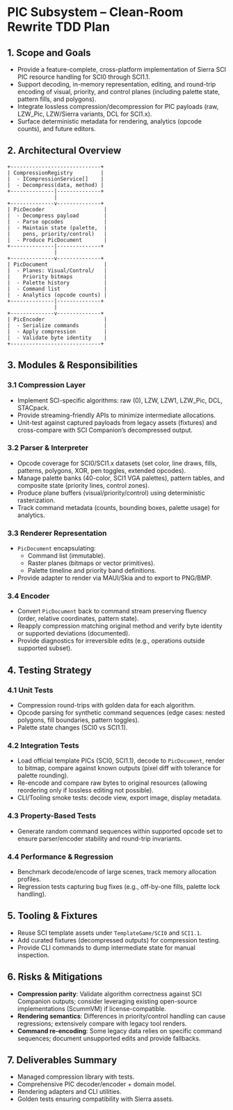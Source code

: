 # PIC Subsystem – Clean-Room Rewrite TDD Plan

## 1. Scope and Goals
- Provide a feature-complete, cross-platform implementation of Sierra SCI PIC resource handling for SCI0 through SCI1.1.
- Support decoding, in-memory representation, editing, and round-trip encoding of visual, priority, and control planes (including palette state, pattern fills, and polygons).
- Integrate lossless compression/decompression for PIC payloads (raw, LZW_Pic, LZW/Sierra variants, DCL for SCI1.x).
- Surface deterministic metadata for rendering, analytics (opcode counts), and future editors.

## 2. Architectural Overview
```
+-----------------------------+
| CompressionRegistry         |
|  - ICompressionService[]    |
|  - Decompress(data, method) |
+--------------|--------------+
               |
+--------------v--------------+
| PicDecoder                   |
|  - Decompress payload        |
|  - Parse opcodes             |
|  - Maintain state (palette,  |
|    pens, priority/control)   |
|  - Produce PicDocument       |
+--------------|--------------+
               |
+--------------v--------------+
| PicDocument                  |
|  - Planes: Visual/Control/   |
|    Priority bitmaps          |
|  - Palette history           |
|  - Command list              |
|  - Analytics (opcode counts) |
+--------------|--------------+
               |
+--------------v--------------+
| PicEncoder                   |
|  - Serialize commands        |
|  - Apply compression         |
|  - Validate byte identity    |
+-----------------------------+
```

## 3. Modules & Responsibilities
### 3.1 Compression Layer
- Implement SCI-specific algorithms: raw (0), LZW, LZW1, LZW_Pic, DCL, STACpack.
- Provide streaming-friendly APIs to minimize intermediate allocations.
- Unit-test against captured payloads from legacy assets (fixtures) and cross-compare with SCI Companion’s decompressed output.

### 3.2 Parser & Interpreter
- Opcode coverage for SCI0/SCI1.x datasets (set color, line draws, fills, patterns, polygons, XOR, pen toggles, extended opcodes).
- Manage palette banks (40-color, SCI1 VGA palettes), pattern tables, and composite state (priority lines, control zones).
- Produce plane buffers (visual/priority/control) using deterministic rasterization.
- Track command metadata (counts, bounding boxes, palette usage) for analytics.

### 3.3 Renderer Representation
- `PicDocument` encapsulating:
  - Command list (immutable).
  - Raster planes (bitmaps or vector primitives).
  - Palette timeline and priority band definitions.
- Provide adapter to render via MAUI/Skia and to export to PNG/BMP.

### 3.4 Encoder
- Convert `PicDocument` back to command stream preserving fluency (order, relative coordinates, pattern state).
- Reapply compression matching original method and verify byte identity or supported deviations (documented).
- Provide diagnostics for irreversible edits (e.g., operations outside supported subset).

## 4. Testing Strategy
### 4.1 Unit Tests
- Compression round-trips with golden data for each algorithm.
- Opcode parsing for synthetic command sequences (edge cases: nested polygons, fill boundaries, pattern toggles).
- Palette state changes (SCI0 vs SCI1.1).

### 4.2 Integration Tests
- Load official template PICs (SCI0, SCI1.1), decode to `PicDocument`, render to bitmap, compare against known outputs (pixel diff with tolerance for palette rounding).
- Re-encode and compare raw bytes to original resources (allowing reordering only if lossless editing not possible).
- CLI/Tooling smoke tests: decode view, export image, display metadata.

### 4.3 Property-Based Tests
- Generate random command sequences within supported opcode set to ensure parser/encoder stability and round-trip invariants.

### 4.4 Performance & Regression
- Benchmark decode/encode of large scenes, track memory allocation profiles.
- Regression tests capturing bug fixes (e.g., off-by-one fills, palette lock handling).

## 5. Tooling & Fixtures
- Reuse SCI template assets under `TemplateGame/SCI0` and `SCI1.1`.
- Add curated fixtures (decompressed outputs) for compression testing.
- Provide CLI commands to dump intermediate state for manual inspection.

## 6. Risks & Mitigations
- **Compression parity**: Validate algorithm correctness against SCI Companion outputs; consider leveraging existing open-source implementations (ScummVM) if license-compatible.
- **Rendering semantics**: Differences in priority/control handling can cause regressions; extensively compare with legacy tool renders.
- **Command re-encoding**: Some legacy data relies on specific command sequences; document unsupported edits and provide fallbacks.

## 7. Deliverables Summary
- Managed compression library with tests.
- Comprehensive PIC decoder/encoder + domain model.
- Rendering adapters and CLI utilities.
- Golden tests ensuring compatibility with Sierra assets.
